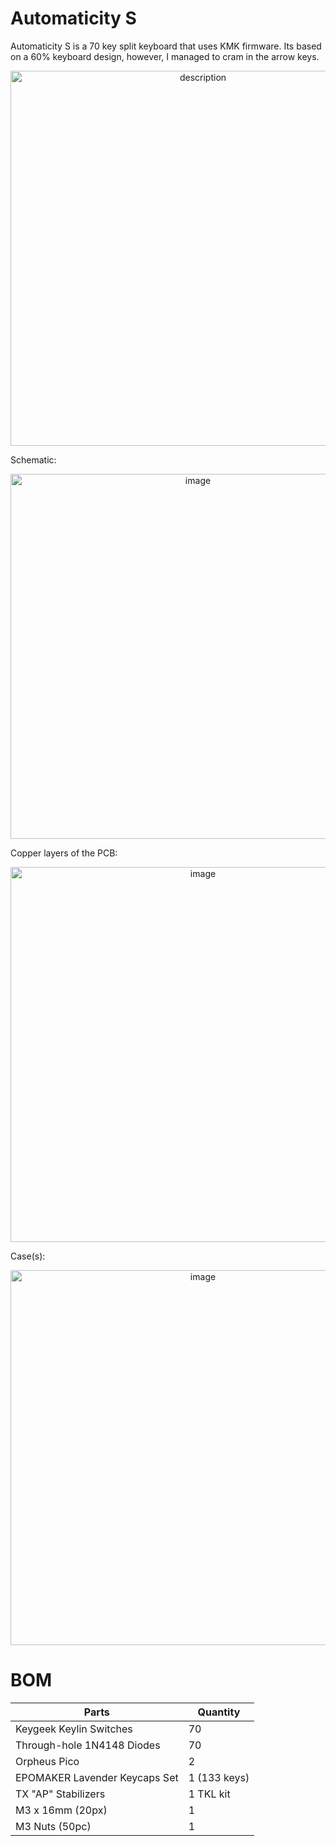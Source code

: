 # Automaticity S

Automaticity S is a 70 key split keyboard that uses KMK firmware. Its based on a 60% keyboard design, however, I managed to cram in the arrow keys.

<p align="center">
  <img src="https://github.com/user-attachments/assets/3cc6c5e7-69dd-43e1-aa5b-98405ac5c757" alt="description" width="600">
</p>

Schematic:
<p align="center">
  <img width="584" alt="image" src="https://github.com/user-attachments/assets/00fa8b8c-8ef5-4d30-9c99-3e99fba66d4c" />
</p>

Copper layers of the PCB:
<p align="center">
  <img alt="image" src="https://github.com/user-attachments/assets/9420e17e-9737-4aef-9735-f8d7c08793cb" width="600"/>
</p>

Case(s):
<p align="center">
  <img width="600" alt="image" src="https://github.com/user-attachments/assets/f869f70b-df8f-4c1d-98f4-6604469170bc" />
</p>

# BOM

| Parts                         | Quantity     |
|-------------------------------|--------------|
| Keygeek Keylin Switches       | 70           |
| Through-hole 1N4148 Diodes    | 70           |
| Orpheus Pico                  | 2            |
| EPOMAKER Lavender Keycaps Set | 1 (133 keys) |
| TX "AP" Stabilizers           | 1 TKL kit    |
| M3 x 16mm (20px)              | 1            |
| M3 Nuts (50pc)                | 1            |
